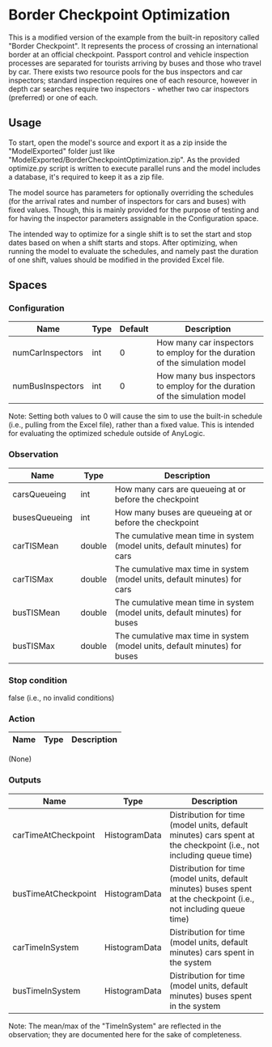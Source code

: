 Border Checkpoint Optimization
==============================

This is a modified version of the example from the built-in repository called "Border Checkpoint". It represents the process of crossing an international border at an official checkpoint. Passport control and vehicle inspection processes are separated for tourists arriving by buses and those who travel by car. There exists two resource pools for the bus inspectors and car inspectors; standard inspection requires one of each resource, however in depth car searches require two inspectors - whether two car inspectors (preferred) or one of each.

## Usage

To start, open the model's source and export it as a zip inside the "ModelExported" folder just like "ModelExported/BorderCheckpointOptimization.zip". As the provided optimize.py script is written to execute parallel runs and the model includes a database, it's required to keep it as a zip file.

The model source has parameters for optionally overriding the schedules (for the arrival rates and number of inspectors for cars and buses) with fixed values. Though, this is mainly provided for the purpose of testing and for having the inspector parameters assignable in the Configuration space. 

The intended way to optimize for a single shift is to set the start and stop dates based on when a shift starts and stops. After optimizing, when running the model to evaluate the schedules, and namely past the duration of one shift, values should be modified in the provided Excel file.

## Spaces

### Configuration

| Name             | Type | Default | Description                                                                |
|------------------|------|---------|----------------------------------------------------------------------------|
| numCarInspectors | int  | 0       | How many car inspectors to employ for the duration of the simulation model |
| numBusInspectors | int  | 0       | How many bus inspectors to employ for the duration of the simulation model |

Note: Setting both values to 0 will cause the sim to use the built-in schedule (i.e., pulling from the Excel file), rather than a fixed value. This is intended for evaluating the optimized schedule outside of AnyLogic.

### Observation

| Name          | Type   | Description                                                                 |
|---------------|--------|-----------------------------------------------------------------------------|
| carsQueueing  | int    | How many cars are queueing at or before the checkpoint                      |
| busesQueueing | int    | How many buses are queueing at or before the checkpoint                     |
| carTISMean    | double | The cumulative mean time in system (model units, default minutes) for cars  |
| carTISMax     | double | The cumulative max time in system (model units, default minutes) for cars   |
| busTISMean    | double | The cumulative mean time in system (model units, default minutes) for buses |
| busTISMax     | double | The cumulative max time in system (model units, default minutes) for buses  |

### Stop condition
false (i.e., no invalid conditions)

### Action

| Name | Type | Description |
|------|------|-------------|

(None)

### Outputs

| Name                | Type          | Description                                                                                                         |
|---------------------|---------------|---------------------------------------------------------------------------------------------------------------------|
| carTimeAtCheckpoint | HistogramData | Distribution for time (model units, default minutes) cars spent at the checkpoint (i.e., not including queue time)  |
| busTimeAtCheckpoint | HistogramData | Distribution for time (model units, default minutes) buses spent at the checkpoint (i.e., not including queue time) |
| carTimeInSystem     | HistogramData | Distribution for time (model units, default minutes) cars spent in the system                                       |
| busTimeInSystem     | HistogramData | Distribution for time (model units, default minutes) buses spent in the system                                      |

Note: The mean/max of the "TimeInSystem" are reflected in the observation; they are documented here for the sake of completeness.
